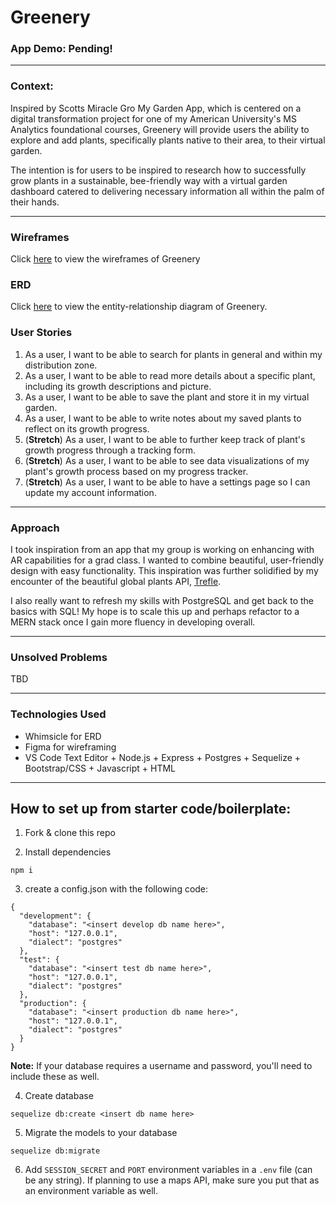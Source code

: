 # Greenery

### App Demo: Pending!
<!-- Click [here!](TBD) -->
----------------------------------------------


### Context: 
Inspired by Scotts Miracle Gro My Garden App, which is centered on a digital transformation project for one of my American University's MS Analytics foundational courses, Greenery will provide users the ability to explore and add plants, specifically plants native to their area, to their virtual garden. 

The intention is for users to be inspired to research how to successfully grow plants in a sustainable, bee-friendly way with a virtual garden dashboard catered to delivering necessary information all within the palm of their hands.

----------------------------------------------------------
### Wireframes

Click [here](https://www.figma.com/file/BK1JJaT9Xe3EENsCIF8sxZ/Greenery?node-id=0%3A1) to view the wireframes of Greenery 

### ERD 

Click [here](https://whimsical.com/greenery-erd-P6bCadqEwB85K6B6UhSsXM) to view the entity-relationship diagram of Greenery.

### User Stories

1. As a user, I want to be able to search for plants in general and within my distribution zone. 
2. As a user, I want to be able to read more details about a specific plant, including its growth descriptions and picture. 
3. As a user, I want to be able to save the plant and store it in my virtual garden.
4. As a user, I want to be able to write notes about my saved plants to reflect on its growth progress.
5. (**Stretch**) As a user, I want to be able to further keep track of plant's growth progress through a tracking form.  
6. (**Stretch**) As a user, I want to be able to see data visualizations of my plant's growth process based on my progress tracker.
7. (**Stretch**) As a user, I want to be able to have a settings page so I can update my account information.

----------------------------------------------------------
### Approach

I took inspiration from an app that my group is working on enhancing with AR capabilities for a grad class. I wanted to combine beautiful, user-friendly design with easy functionality. This inspiration was further solidified by my encounter of the beautiful global plants API, [Trefle](https://trefle.io./). 

I also really want to refresh my skills with PostgreSQL and get back to the basics with SQL! My hope is to scale this up and perhaps refactor to a MERN stack once I gain more fluency in developing overall. 

----------------------------------------------------------
### Unsolved Problems

TBD

----------------------------------------------------------
### Technologies Used
* Whimsicle for ERD 
* Figma for wireframing
* VS Code Text Editor + Node.js + Express + Postgres + Sequelize + Bootstrap/CSS + Javascript + HTML
----------------------------------------------------------
## How to set up from starter code/boilerplate: 

1. Fork & clone this repo

2. Install dependencies
```
npm i
```

3. create a config.json with the following code: 
```
{
  "development": {
    "database": "<insert develop db name here>",
    "host": "127.0.0.1",
    "dialect": "postgres"
  },
  "test": {
    "database": "<insert test db name here>",
    "host": "127.0.0.1",
    "dialect": "postgres"
  },
  "production": {
    "database": "<insert production db name here>",
    "host": "127.0.0.1",
    "dialect": "postgres"
  }
}

```
**Note:** If your database requires a username and password, you'll need to include these as well.

4. Create database
```
sequelize db:create <insert db name here>
```
5. Migrate the models to your database
```
sequelize db:migrate
```
6. Add `SESSION_SECRET` and `PORT` environment variables in a `.env` file (can be any string). If planning to use a maps API, make sure you put that as an environment variable as well.


